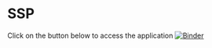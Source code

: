 # SSP

Click on the button below to access the application
[![Binder](https://mybinder.org/badge_logo.svg)](https://mybinder.org/v2/gh/Siyu-Liu/ssp/master?filepath=apps%2FSSPP-Web-app.ipynb)
